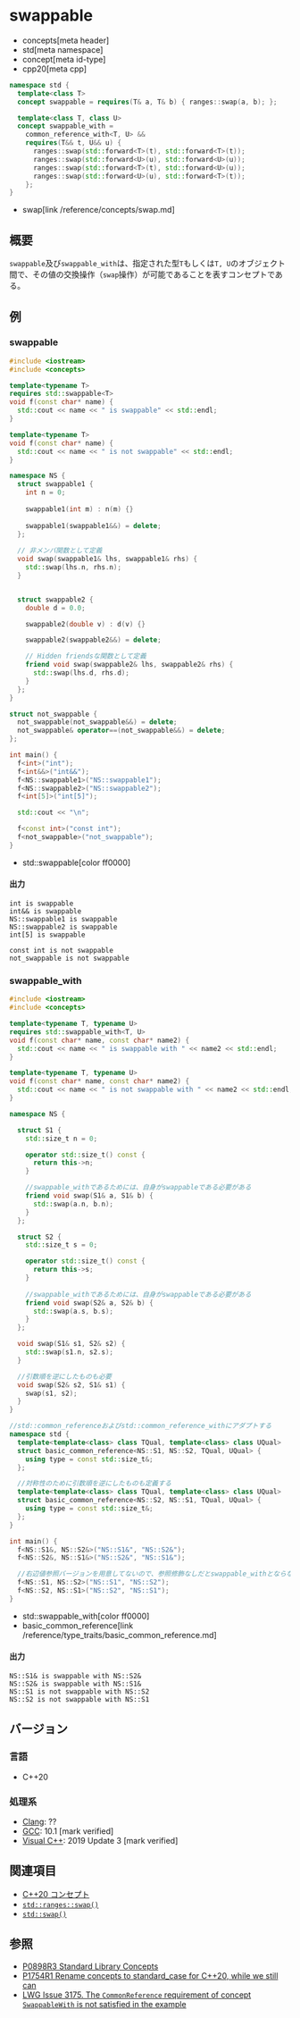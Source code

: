 # swappable
* concepts[meta header]
* std[meta namespace]
* concept[meta id-type]
* cpp20[meta cpp]

```cpp
namespace std {
  template<class T>
  concept swappable = requires(T& a, T& b) { ranges::swap(a, b); };

  template<class T, class U>
  concept swappable_with =
    common_reference_with<T, U> &&
    requires(T&& t, U&& u) {
      ranges::swap(std::forward<T>(t), std::forward<T>(t));
      ranges::swap(std::forward<U>(u), std::forward<U>(u));
      ranges::swap(std::forward<T>(t), std::forward<U>(u));
      ranges::swap(std::forward<U>(u), std::forward<T>(t));
    };
}
```
* swap[link /reference/concepts/swap.md]

## 概要

`swappable`及び`swappable_with`は、指定された型`T`もしくは`T, U`のオブジェクト間で、その値の交換操作（`swap`操作）が可能であることを表すコンセプトである。

## 例

### swappable

```cpp example
#include <iostream>
#include <concepts>

template<typename T>
requires std::swappable<T>
void f(const char* name) {
  std::cout << name << " is swappable" << std::endl;
}

template<typename T>
void f(const char* name) {
  std::cout << name << " is not swappable" << std::endl;
}

namespace NS {
  struct swappable1 {
    int n = 0;
    
    swappable1(int m) : n(m) {}
    
    swappable1(swappable1&&) = delete;
  };
  
  // 非メンバ関数として定義
  void swap(swappable1& lhs, swappable1& rhs) {
    std::swap(lhs.n, rhs.n);
  }


  struct swappable2 {
    double d = 0.0;

    swappable2(double v) : d(v) {}

    swappable2(swappable2&&) = delete;

    // Hidden friendsな関数として定義
    friend void swap(swappable2& lhs, swappable2& rhs) {
      std::swap(lhs.d, rhs.d);
    }
  };
}

struct not_swappable {
  not_swappable(not_swappable&&) = delete;
  not_swappable& operator==(not_swappable&&) = delete;
};

int main() {
  f<int>("int");
  f<int&&>("int&&");
  f<NS::swappable1>("NS::swappable1");
  f<NS::swappable2>("NS::swappable2");
  f<int[5]>("int[5]");

  std::cout << "\n";

  f<const int>("const int");
  f<not_swappable>("not_swappable");
}
```
* std::swappable[color ff0000]

#### 出力
```
int is swappable
int&& is swappable
NS::swappable1 is swappable
NS::swappable2 is swappable
int[5] is swappable

const int is not swappable
not_swappable is not swappable
```

### swappable_with

```cpp
#include <iostream>
#include <concepts>

template<typename T, typename U>
requires std::swappable_with<T, U>
void f(const char* name, const char* name2) {
  std::cout << name << " is swappable with " << name2 << std::endl;
}

template<typename T, typename U>
void f(const char* name, const char* name2) {
  std::cout << name << " is not swappable with " << name2 << std::endl;
}

namespace NS {

  struct S1 {
    std::size_t n = 0;

    operator std::size_t() const {
      return this->n;
    }

    //swappable_withであるためには、自身がswappableである必要がある
    friend void swap(S1& a, S1& b) {
      std::swap(a.n, b.n);
    }
  };

  struct S2 {
    std::size_t s = 0;

    operator std::size_t() const {
      return this->s;
    }
 
    //swappable_withであるためには、自身がswappableである必要がある
    friend void swap(S2& a, S2& b) {
      std::swap(a.s, b.s);
    }
  };

  void swap(S1& s1, S2& s2) {
    std::swap(s1.n, s2.s);
  }

  //引数順を逆にしたものも必要
  void swap(S2& s2, S1& s1) {
    swap(s1, s2);
  }
}

//std::common_referenceおよびstd::common_reference_withにアダプトする
namespace std {
  template<template<class> class TQual, template<class> class UQual>
  struct basic_common_reference<NS::S1, NS::S2, TQual, UQual> {
    using type = const std::size_t&;
  };

  //対称性のために引数順を逆にしたものも定義する
  template<template<class> class TQual, template<class> class UQual>
  struct basic_common_reference<NS::S2, NS::S1, TQual, UQual> {
    using type = const std::size_t&;
  };
}

int main() {
  f<NS::S1&, NS::S2&>("NS::S1&", "NS::S2&");
  f<NS::S2&, NS::S1&>("NS::S2&", "NS::S1&");

  //右辺値参照バージョンを用意してないので、参照修飾なしだとswappable_withとならない
  f<NS::S1, NS::S2>("NS::S1", "NS::S2");
  f<NS::S2, NS::S1>("NS::S2", "NS::S1");
}
```
* std::swappable_with[color ff0000]
* basic_common_reference[link /reference/type_traits/basic_common_reference.md]

#### 出力
```
NS::S1& is swappable with NS::S2&
NS::S2& is swappable with NS::S1&
NS::S1 is not swappable with NS::S2
NS::S2 is not swappable with NS::S1
```

## バージョン
### 言語
- C++20

### 処理系
- [Clang](/implementation.md#clang): ??
- [GCC](/implementation.md#gcc): 10.1 [mark verified]
- [Visual C++](/implementation.md#visual_cpp): 2019 Update 3 [mark verified]

## 関連項目

- [C++20 コンセプト](/lang/cpp20/concepts.md)
- [`std::ranges::swap()`](/reference/concepts/swap.md)
- [`std::swap()`](/reference/utility/swap.md)


## 参照
- [P0898R3 Standard Library Concepts](http://www.open-std.org/jtc1/sc22/wg21/docs/papers/2018/p0898r3.pdf)
- [P1754R1 Rename concepts to standard_case for C++20, while we still can](http://www.open-std.org/jtc1/sc22/wg21/docs/papers/2019/p1754r1.pdf)
- [LWG Issue 3175. The `CommonReference` requirement of concept `SwappableWith` is not satisfied in the example](https://wg21.cmeerw.net/lwg/issue3175)
